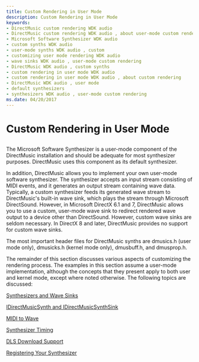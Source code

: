 ```yaml
---
title: Custom Rendering in User Mode
description: Custom Rendering in User Mode
keywords:
- DirectMusic custom rendering WDK audio
- DirectMusic custom rendering WDK audio , about user-mode custom rendering
- Microsoft Software Synthesizer WDK audio
- custom synths WDK audio
- user-mode synths WDK audio , custom
- customizing user mode rendering WDK audio
- wave sinks WDK audio , user-mode custom rendering
- DirectMusic WDK audio , custom synths
- custom rendering in user mode WDK audio
- custom rendering in user mode WDK audio , about custom rendering
- DirectMusic WDK audio , user mode
- default synthesizers
- synthesizers WDK audio , user-mode custom rendering
ms.date: 04/20/2017
---
```


# Custom Rendering in User Mode


## <span id="custom_rendering_in_user_mode"></span><span id="CUSTOM_RENDERING_IN_USER_MODE"></span>


The Microsoft Software Synthesizer is a user-mode component of the DirectMusic installation and should be adequate for most synthesizer purposes. DirectMusic uses this component as its default synthesizer.

In addition, DirectMusic allows you to implement your own user-mode software synthesizer. The synthesizer accepts an input stream consisting of MIDI events, and it generates an output stream containing wave data. Typically, a custom synthesizer feeds its generated wave stream to DirectMusic's built-in wave sink, which plays the stream through Microsoft DirectSound. However, in Microsoft DirectX 6.1 and 7, DirectMusic allows you to use a custom, user-mode wave sink to redirect rendered wave output to a device other than DirectSound. However, custom wave sinks are seldom necessary. In DirectX 8 and later, DirectMusic provides no support for custom wave sinks.

The most important header files for DirectMusic synths are dmusics.h (user mode only), dmusicks.h (kernel mode only), dmusbuff.h, and dmusprop.h.

The remainder of this section discusses various aspects of customizing the rendering process. The examples in this section assume a user-mode implementation, although the concepts that they present apply to both user and kernel mode, except where noted otherwise. The following topics are discussed:

[Synthesizers and Wave Sinks](synthesizers-and-wave-sinks.md)

[IDirectMusicSynth and IDirectMusicSynthSink](idirectmusicsynth-and-idirectmusicsynthsink.md)

[MIDI to Wave](midi-to-wave.md)

[Synthesizer Timing](synthesizer-timing.md)

[DLS Download Support](dls-download-support.md)

[Registering Your Synthesizer](registering-your-synthesizer.md)

 

 




